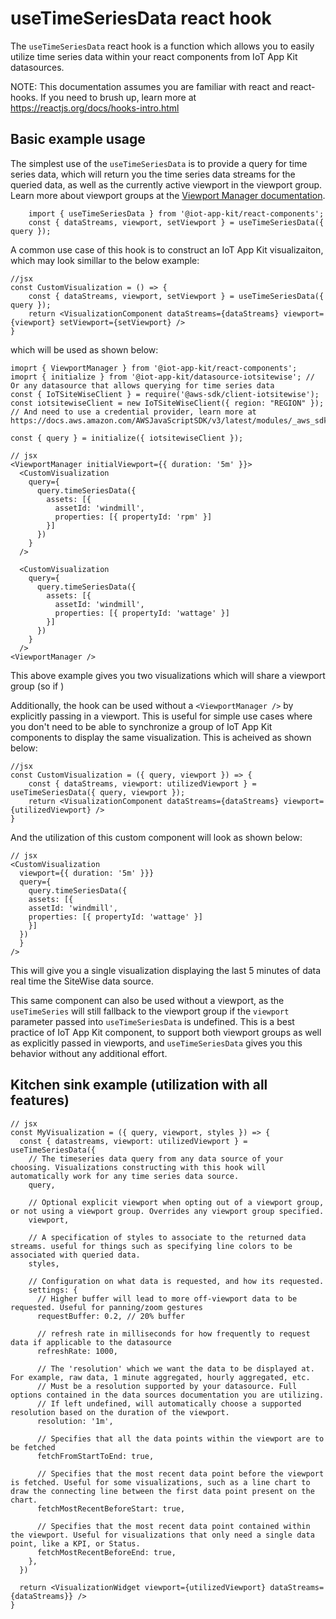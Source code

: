 # useTimeSeriesData react hook
The `useTimeSeriesData` react hook is a function which allows you to easily utilize time series data within your react components from IoT App Kit datasources.

NOTE: This documentation assumes you are familiar with react and react-hooks. If you need to brush up, learn more at https://reactjs.org/docs/hooks-intro.html

## Basic example usage

The simplest use of the `useTimeSeriesData` is to provide a query for time series data, which will return you the time series data streams
for the queried data, as well as the currently active viewport in the viewport group.
Learn more about viewport groups at the [Viewport Manager documentation](https://github.com/awslabs/iot-app-kit/tree/main/docs/ViewportManager.md).

```
    import { useTimeSeriesData } from '@iot-app-kit/react-components';
    const { dataStreams, viewport, setViewport } = useTimeSeriesData({ query });
```

A common use case of this hook is to construct an IoT App Kit visualizaiton, which may look simillar to the below example:
```
//jsx
const CustomVisualization = () => {
    const { dataStreams, viewport, setViewport } = useTimeSeriesData({ query });
    return <VisualizationComponent dataStreams={dataStreams} viewport={viewport} setViewport={setViewport} />
}
```

which will be used as shown below:

```
imoprt { ViewportManager } from '@iot-app-kit/react-components';
imoprt { initialize } from '@iot-app-kit/datasource-iotsitewise'; // Or any datasource that allows querying for time series data
const { IoTSiteWiseClient } = require('@aws-sdk/client-iotsitewise');
const iotsitewiseClient = new IoTSiteWiseClient({ region: "REGION" }); // And need to use a credential provider, learn more at https://docs.aws.amazon.com/AWSJavaScriptSDK/v3/latest/modules/_aws_sdk_credential_providers.html

const { query } = initialize({ iotsitewiseClient });

// jsx
<ViewportManager initialViewport={{ duration: '5m' }}>
  <CustomVisualization 
    query={
      query.timeSeriesData({ 
        assets: [{ 
          assetId: 'windmill', 
          properties: [{ propertyId: 'rpm' }]
        }]
      })
    }
  />
  
  <CustomVisualization 
    query={
      query.timeSeriesData({ 
        assets: [{ 
          assetId: 'windmill', 
          properties: [{ propertyId: 'wattage' }]
        }]
      })
    }
  />
<ViewportManager />
```

This above example gives you two visualizations which will share a viewport group (so if )


Additionally, the hook can be used without a `<ViewportManager />` by explicitly passing in a viewport. This is useful for simple use cases where
you don't need to be able to synchronize a group of IoT App Kit components to display the same visualization. This is acheived as shown below:
```
//jsx
const CustomVisualization = ({ query, viewport }) => {
    const { dataStreams, viewport: utilizedViewport } = useTimeSeriesData({ query, viewport });
    return <VisualizationComponent dataStreams={dataStreams} viewport={utilizedViewport} />
}
```

And the utilization of this custom component will look as shown below:

```
// jsx
<CustomVisualization
  viewport={{ duration: '5m' }}}
  query={
    query.timeSeriesData({
    assets: [{
    assetId: 'windmill',
    properties: [{ propertyId: 'wattage' }]
    }]
  })
  }
/>
```

This will give you a single visualization displaying the last 5 minutes of data real time the SiteWise data source.

This same component can also be used without a viewport, as the `useTimeSeries` will still fallback to the viewport group if the `viewport` parameter passed into `useTimeSeriesData` is undefined. This is a best practice of IoT App Kit component, to support both viewport groups as well 
as explicitly passed in viewports, and `useTimeSeriesData` gives you this behavior without any additional effort.

## Kitchen sink example (utilization with all features)

```
// jsx
const MyVisualization = ({ query, viewport, styles }) => {
  const { datastreams, viewport: utilizedViewport } = useTimeSeriesData({
    // The timeseries data query from any data source of your choosing. Visualizations constructing with this hook will automatically work for any time series data source.
    query,
    
    // Optional explicit viewport when opting out of a viewport group, or not using a viewport group. Overrides any viewport group specified.
    viewport,
    
    // A specification of styles to associate to the returned data streams. useful for things such as specifying line colors to be associated with queried data.
    styles,
    
    // Configuration on what data is requested, and how its requested.
    settings: {
      // Higher buffer will lead to more off-viewport data to be requested. Useful for panning/zoom gestures
      requestBuffer: 0.2, // 20% buffer

      // refresh rate in milliseconds for how frequently to request data if applicable to the datasource
      refreshRate: 1000,
      
      // The 'resolution' which we want the data to be displayed at. For example, raw data, 1 minute aggregated, hourly aggregated, etc.
      // Must be a resolution supported by your datasource. Full options contained in the data sources documentation you are utilizing.
      // If left undefined, will automatically choose a supported resolution based on the duration of the viewport.
      resolution: '1m', 

      // Specifies that all the data points within the viewport are to be fetched
      fetchFromStartToEnd: true,
      
      // Specifies that the most recent data point before the viewport is fetched. Useful for some visualizations, such as a line chart to draw the connecting line between the first data point present on the chart.
      fetchMostRecentBeforeStart: true,
      
      // Specifies that the most recent data point contained within the viewport. Useful for visualizations that only need a single data point, like a KPI, or Status.
      fetchMostRecentBeforeEnd: true,
    },
  })
  
  return <VisualizationWidget viewport={utilizedViewport} dataStreams={dataStreams}} />
}
```